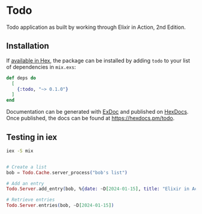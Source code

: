 # Todo

Todo application as built by working through Elixir in Action, 2nd Edition.

## Installation

If [available in Hex](https://hex.pm/docs/publish), the package can be installed
by adding `todo` to your list of dependencies in `mix.exs`:

```elixir
def deps do
  [
    {:todo, "~> 0.1.0"}
  ]
end
```

Documentation can be generated with [ExDoc](https://github.com/elixir-lang/ex_doc)
and published on [HexDocs](https://hexdocs.pm). Once published, the docs can
be found at <https://hexdocs.pm/todo>.

## Testing in iex

```bash
iex -S mix
```

```elixir

# Create a list
bob = Todo.Cache.server_process("bob's list")

# Add an entry
Todo.Server.add_entry(bob, %{date: ~D[2024-01-15], title: "Elixir in Action Ch 7"})

# Retrieve entries
Todo.Server.entries(bob, ~D[2024-01-15])
```
